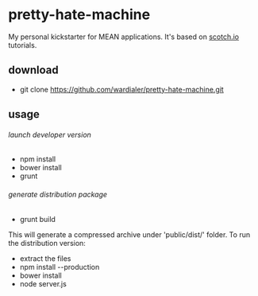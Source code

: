 # pretty-hate-machine
My personal kickstarter for MEAN applications. It's based on [scotch.io](http://scotch.io) tutorials.

## download
* git clone https://github.com/wardialer/pretty-hate-machine.git

## usage
###### launch developer version
* npm install
* bower install
* grunt

###### generate distribution package
* grunt build

This will generate a compressed archive under 'public/dist/' folder. 
To run the distribution version:
* extract the files
* npm install --production
* bower install
* node server.js
